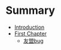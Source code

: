 # Summary

* [Introduction](README.md)
* [First Chapter](chapter1.md)
   * [友盟bug](you_meng_bug.md)


